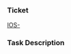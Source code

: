 ### Ticket
<!-- Link to specific ticket in your issue tracking system. -->
[IOS-](https://netguru.atlassian.net/browse/IOS-)
 
### Task Description
<!-- What should and what actually happens. -->
